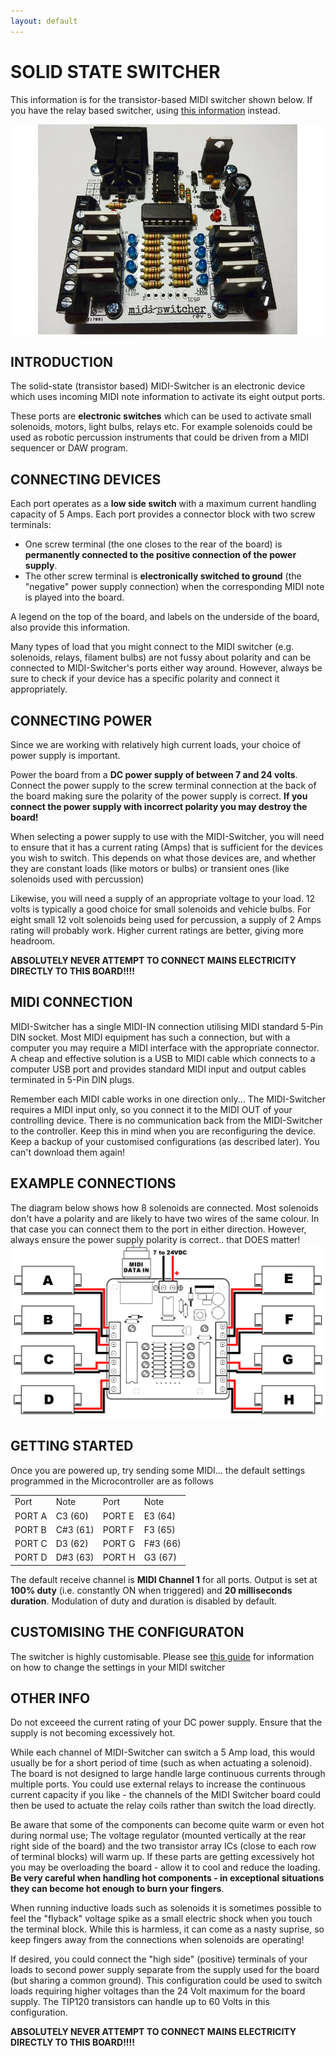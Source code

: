 ```yaml
---
layout: default
---
```


# SOLID STATE SWITCHER

This information is for the transistor-based MIDI switcher shown below. If you have the relay based switcher, using <a href="rmanual.html">this information</a> instead.

<img src="img/TSWITCHER.JPG">

## INTRODUCTION

The solid-state (transistor based) MIDI-Switcher is an electronic device which uses incoming MIDI note information to activate its eight output ports.

These ports are **electronic switches** which can be used to activate small solenoids, motors, light bulbs, relays etc. For example solenoids could be used as robotic percussion instruments that could be driven from a MIDI sequencer or DAW program.

## CONNECTING DEVICES

Each port operates as a **low side switch** with a maximum current handling capacity of 5 Amps. Each port provides a connector block with two screw terminals:

- One screw terminal (the one closes to the rear of the board) is **permanently connected to the positive connection of the power supply**.
- The other screw terminal is **electronically switched to ground** (the "negative" power supply connection) when the corresponding MIDI note is played into the board.

A legend on the top of the board, and labels on the underside of the board, also provide this information.

Many types of load that you might connect to the MIDI switcher (e.g. solenoids, relays, filament bulbs) are not fussy about polarity and can be connected to MIDI-Switcher's ports either way around. However, always be sure to check if your device has a specific polarity and connect it appropriately.

## CONNECTING POWER

Since we are working with relatively high current loads, your choice of power supply is important.

Power the board from a **DC power supply of between 7 and 24 volts**. Connect the power supply to the screw terminal connection at the back of the board making sure the polarity of the power supply is correct. **If you connect the power supply with incorrect polarity you may destroy the board!** 

When selecting a power supply to use with the MIDI-Switcher, you will need to ensure that it has a current rating (Amps) that is sufficient for the devices you wish to switch. This depends on what those devices are, and whether they are constant loads (like motors or bulbs) or transient ones (like solenoids used with percussion)

Likewise, you will need a supply of an appropriate voltage to your load. 12 volts is typically a good choice for small solenoids and vehicle bulbs. For eight small 12 volt solenoids being used for percussion, a supply of 2 Amps rating will probably work. Higher current ratings are better, giving more headroom. 

**ABSOLUTELY NEVER ATTEMPT TO CONNECT MAINS ELECTRICITY DIRECTLY TO THIS BOARD!!!!**

## MIDI CONNECTION

MIDI-Switcher has a single MIDI-IN connection utilising MIDI standard 5-Pin DIN socket. Most MIDI equipment has such a connection, but with a computer you may require a MIDI interface with the appropriate connector. A cheap and effective solution is a USB to MIDI cable which connects to a computer USB port and provides standard MIDI input and output cables terminated in 5-Pin DIN plugs.

Remember each MIDI cable works in one direction only... The MIDI-Switcher requires a MIDI input only, so you connect it to the MIDI OUT of your controlling device. There is no communication back from the MIDI-Switcher to the controller. Keep this in mind when you are reconfiguring the device. Keep a backup of your customised configurations (as described later). You can't download them again!

## EXAMPLE CONNECTIONS

The diagram below shows how 8 solenoids are connected. Most solenoids don't have a polarity and are likely to have two wires of the same colour. In that case you can connect them to the port in either direction. However, always ensure the power supply polarity is correct.. that DOES matter!
<img src="img/mswconnection.png">

## GETTING STARTED
Once you are powered up, try sending some MIDI... the default settings programmed in the Microcontroller are as follows

<table class="data">
<tr><td>Port</td><td>Note</td><td>Port</td><td>Note</td></tr>
<tr><td>PORT A</td><td>C3 (60)</td><td>PORT E</td><td>E3 (64)</td></tr>
<tr><td>PORT B</td><td>C#3 (61)</td><td>PORT F</td><td>F3 (65)</td></tr>
<tr><td>PORT C</td><td>D3 (62)</td><td>PORT G</td><td>F#3 (66)</td></tr>
<tr><td>PORT D</td><td>D#3 (63)</td><td>PORT H</td><td>G3 (67)</td></tr>
</table>

The default receive channel is **MIDI Channel 1** for all ports. Output is set at **100% duty** (i.e. constantly ON when triggered) and **20 milliseconds duration**. Modulation of duty and duration is disabled by default.

## CUSTOMISING THE CONFIGURATON
The switcher is highly customisable. Please see <a href="config.html">this guide</a> for information on how to change the settings in your MIDI switcher


## OTHER INFO
Do not exceeed the current rating of your DC power supply. Ensure that the supply is not becoming excessively hot.

While each channel of MIDI-Switcher can switch a 5 Amp load, this would usually be for a short period of time (such as when actuating a solenoid). The board is not designed to large handle large continuous currents through multiple ports. You could use external relays to increase the continuous current capacity if you like - the channels of the MIDI Switcher board could then be used to actuate the relay coils rather than switch the load directly.

Be aware that some of the components can become quite warm or even hot during normal use; The voltage regulator (mounted vertically at the rear right side of the board) and the two transistor array ICs (close to each row of terminal blocks) will warm up. If these parts are getting excessively hot you may be overloading the board - allow it to cool and reduce the loading. **Be very careful when handling hot components - in exceptional situations they can become hot enough to burn your fingers**.

When running inductive loads such as solenoids it is sometimes possible to feel the "flyback" voltage spike as a small electric shock when you touch the terminal block. While this is harmless, it can come as a nasty suprise, so keep fingers away from the connections when solenoids are operating!

If desired, you could connect the "high side" (positive) terminals of your loads to second power supply separate from the supply used for the board (but sharing a common ground). This configuration could be used to switch loads requiring higher voltages than the 24 Volt maximum for the board supply. The TIP120 transistors can handle up to 60 Volts in this configuration.

**ABSOLUTELY NEVER ATTEMPT TO CONNECT MAINS ELECTRICITY DIRECTLY TO THIS BOARD!!!!**